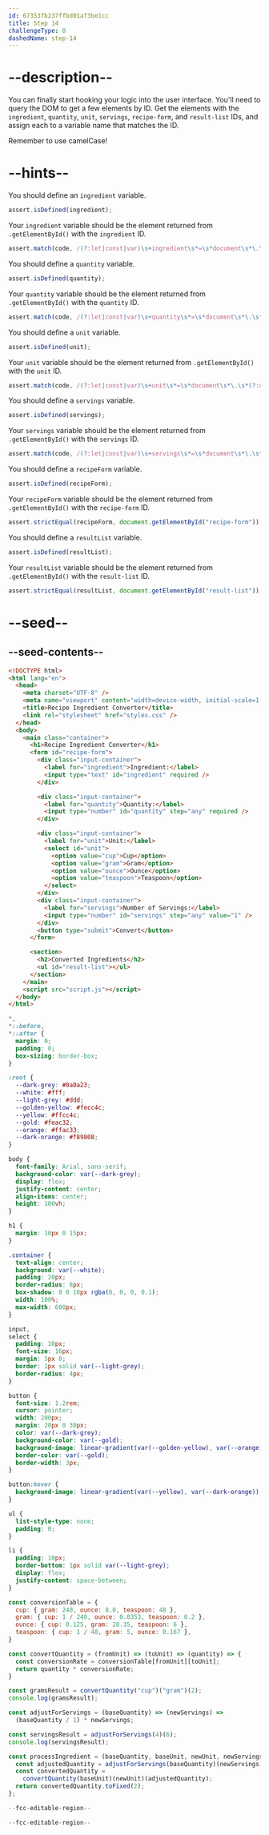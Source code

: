 ```yaml
---
id: 67353fb237ffbd01af3be1cc
title: Step 14
challengeType: 0
dashedName: step-14
---
```


# --description--

You can finally start hooking your logic into the user interface. You'll need to query the DOM to get a few elements by ID. Get the elements with the `ingredient`, `quantity`, `unit`, `servings`, `recipe-form`, and `result-list` IDs, and assign each to a variable name that matches the ID.

Remember to use camelCase!

# --hints--

You should define an `ingredient` variable.

```js
assert.isDefined(ingredient);
```

Your `ingredient` variable should be the element returned from `.getElementById()` with the `ingredient` ID.

```js
assert.match(code, /(?:let|const|var)\s+ingredient\s*=\s*document\s*\.\s*(?:querySelector\s*\(\s*('|")#ingredient\1\s*\)|getElementById\s*\(\s*('|")ingredient\2\s*\))\s*;?/);
```

You should define a `quantity` variable.

```js
assert.isDefined(quantity);
```

Your `quantity` variable should be the element returned from `.getElementById()` with the `quantity` ID.

```js
assert.match(code, /(?:let|const|var)\s+quantity\s*=\s*document\s*\.\s*(?:querySelector\s*\(\s*('|")#quantity\1\s*\)|getElementById\s*\(\s*('|")quantity\2\s*\))\s*;?/);
```

You should define a `unit` variable.

```js
assert.isDefined(unit);
```

Your `unit` variable should be the element returned from `.getElementById()` with the `unit` ID.

```js
assert.match(code, /(?:let|const|var)\s+unit\s*=\s*document\s*\.\s*(?:querySelector\s*\(\s*('|")#unit\1\s*\)|getElementById\s*\(\s*('|")unit\2\s*\))\s*;?/);
```

You should define a `servings` variable.

```js
assert.isDefined(servings);
```

Your `servings` variable should be the element returned from `.getElementById()` with the `servings` ID.

```js
assert.match(code, /(?:let|const|var)\s+servings\s*=\s*document\s*\.\s*(?:querySelector\s*\(\s*('|")#servings\1\s*\)|getElementById\s*\(\s*('|")servings\2\s*\))\s*;?/);
```

You should define a `recipeForm` variable.

```js
assert.isDefined(recipeForm);
```

Your `recipeForm` variable should be the element returned from `.getElementById()` with the `recipe-form` ID.

```js
assert.strictEqual(recipeForm, document.getElementById("recipe-form"));
```

You should define a `resultList` variable.

```js
assert.isDefined(resultList);
```

Your `resultList` variable should be the element returned from `.getElementById()` with the `result-list` ID.

```js
assert.strictEqual(resultList, document.getElementById("result-list"));
```

# --seed--

## --seed-contents--

```html
<!DOCTYPE html>
<html lang="en">
  <head>
    <meta charset="UTF-8" />
    <meta name="viewport" content="width=device-width, initial-scale=1.0" />
    <title>Recipe Ingredient Converter</title>
    <link rel="stylesheet" href="styles.css" />
  </head>
  <body>
    <main class="container">
      <h1>Recipe Ingredient Converter</h1>
      <form id="recipe-form">
        <div class="input-container">
          <label for="ingredient">Ingredient:</label>
          <input type="text" id="ingredient" required />
        </div>

        <div class="input-container">
          <label for="quantity">Quantity:</label>
          <input type="number" id="quantity" step="any" required />
        </div>

        <div class="input-container">
          <label for="unit">Unit:</label>
          <select id="unit">
            <option value="cup">Cup</option>
            <option value="gram">Gram</option>
            <option value="ounce">Ounce</option>
            <option value="teaspoon">Teaspoon</option>
          </select>
        </div>
        <div class="input-container">
          <label for="servings">Number of Servings:</label>
          <input type="number" id="servings" step="any" value="1" />
        </div>
        <button type="submit">Convert</button>
      </form>

      <section>
        <h2>Converted Ingredients</h2>
        <ul id="result-list"></ul>
      </section>
    </main>
    <script src="script.js"></script>
  </body>
</html>
```

```css
*,
*::before,
*::after {
  margin: 0;
  padding: 0;
  box-sizing: border-box;
}

:root {
  --dark-grey: #0a0a23;
  --white: #fff;
  --light-grey: #ddd;
  --golden-yellow: #fecc4c;
  --yellow: #ffcc4c;
  --gold: #feac32;
  --orange: #ffac33;
  --dark-orange: #f89808;
}

body {
  font-family: Arial, sans-serif;
  background-color: var(--dark-grey);
  display: flex;
  justify-content: center;
  align-items: center;
  height: 100vh;
}

h1 {
  margin: 10px 0 15px;
}

.container {
  text-align: center;
  background: var(--white);
  padding: 20px;
  border-radius: 8px;
  box-shadow: 0 0 10px rgba(0, 0, 0, 0.1);
  width: 100%;
  max-width: 600px;
}

input,
select {
  padding: 10px;
  font-size: 16px;
  margin: 5px 0;
  border: 1px solid var(--light-grey);
  border-radius: 4px;
}

button {
  font-size: 1.2rem;
  cursor: pointer;
  width: 200px;
  margin: 20px 0 30px;
  color: var(--dark-grey);
  background-color: var(--gold);
  background-image: linear-gradient(var(--golden-yellow), var(--orange));
  border-color: var(--gold);
  border-width: 3px;
}

button:hover {
  background-image: linear-gradient(var(--yellow), var(--dark-orange));
}

ul {
  list-style-type: none;
  padding: 0;
}

li {
  padding: 10px;
  border-bottom: 1px solid var(--light-grey);
  display: flex;
  justify-content: space-between;
}
```

```js
const conversionTable = {
  cup: { gram: 240, ounce: 8.0, teaspoon: 48 },
  gram: { cup: 1 / 240, ounce: 0.0353, teaspoon: 0.2 },
  ounce: { cup: 0.125, gram: 28.35, teaspoon: 6 },
  teaspoon: { cup: 1 / 48, gram: 5, ounce: 0.167 },
}

const convertQuantity = (fromUnit) => (toUnit) => (quantity) => {
  const conversionRate = conversionTable[fromUnit][toUnit];
  return quantity * conversionRate;
}

const gramsResult = convertQuantity("cup")("gram")(2);
console.log(gramsResult);

const adjustForServings = (baseQuantity) => (newServings) =>
  (baseQuantity / 1) * newServings;

const servingsResult = adjustForServings(4)(6);
console.log(servingsResult);

const processIngredient = (baseQuantity, baseUnit, newUnit, newServings) => {
  const adjustedQuantity = adjustForServings(baseQuantity)(newServings);
  const convertedQuantity =
    convertQuantity(baseUnit)(newUnit)(adjustedQuantity);
  return convertedQuantity.toFixed(2);
};

--fcc-editable-region--

--fcc-editable-region--
```

